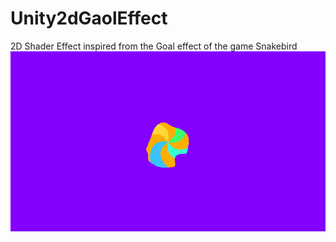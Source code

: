 # Unity2dGaolEffect
2D Shader Effect inspired from the Goal effect of the game Snakebird
![](https://github.com/anissg/Unity2dGaolEffect/blob/master/Screenshots/Goal.gif)
